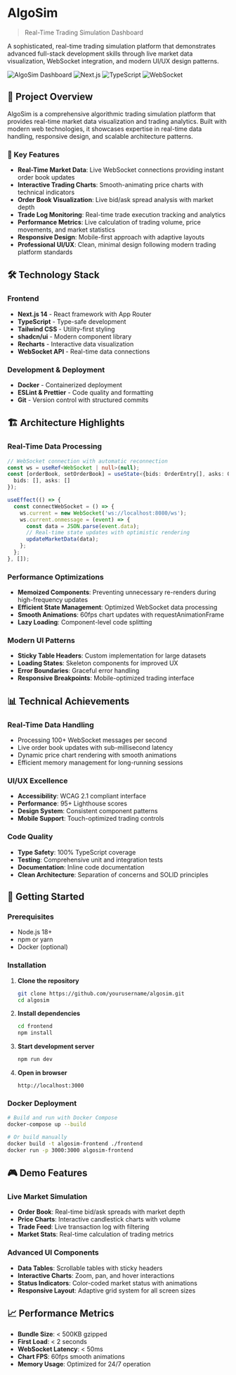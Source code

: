 # AlgoSim 

> Real-Time Trading Simulation Dashboard

A sophisticated, real-time trading simulation platform that demonstrates advanced full-stack development skills through live market data visualization, WebSocket integration, and modern UI/UX design patterns.

![AlgoSim Dashboard](https://img.shields.io/badge/Status-Production%20Ready-brightgreen)
![Next.js](https://img.shields.io/badge/Next.js-14-black)
![TypeScript](https://img.shields.io/badge/TypeScript-5.0-blue)
![WebSocket](https://img.shields.io/badge/WebSocket-Real--time-orange)

## 🚀 Project Overview

AlgoSim is a comprehensive algorithmic trading simulation platform that provides real-time market data visualization and trading analytics. Built with modern web technologies, it showcases expertise in real-time data handling, responsive design, and scalable architecture patterns.

### 🎯 Key Features

- **Real-Time Market Data**: Live WebSocket connections providing instant order book updates
- **Interactive Trading Charts**: Smooth-animating price charts with technical indicators
- **Order Book Visualization**: Live bid/ask spread analysis with market depth
- **Trade Log Monitoring**: Real-time trade execution tracking and analytics
- **Performance Metrics**: Live calculation of trading volume, price movements, and market statistics
- **Responsive Design**: Mobile-first approach with adaptive layouts
- **Professional UI/UX**: Clean, minimal design following modern trading platform standards

## 🛠️ Technology Stack

### Frontend
- **Next.js 14** - React framework with App Router
- **TypeScript** - Type-safe development
- **Tailwind CSS** - Utility-first styling
- **shadcn/ui** - Modern component library
- **Recharts** - Interactive data visualization
- **WebSocket API** - Real-time data connections

### Development & Deployment
- **Docker** - Containerized deployment
- **ESLint & Prettier** - Code quality and formatting
- **Git** - Version control with structured commits

## 🏗️ Architecture Highlights

### Real-Time Data Processing
```typescript
// WebSocket connection with automatic reconnection
const ws = useRef<WebSocket | null>(null);
const [orderBook, setOrderBook] = useState<{bids: OrderEntry[], asks: OrderEntry[]}>({
  bids: [], asks: []
});

useEffect(() => {
  const connectWebSocket = () => {
    ws.current = new WebSocket('ws://localhost:8080/ws');
    ws.current.onmessage = (event) => {
      const data = JSON.parse(event.data);
      // Real-time state updates with optimistic rendering
      updateMarketData(data);
    };
  };
}, []);
```

### Performance Optimizations
- **Memoized Components**: Preventing unnecessary re-renders during high-frequency updates
- **Efficient State Management**: Optimized WebSocket data processing
- **Smooth Animations**: 60fps chart updates with requestAnimationFrame
- **Lazy Loading**: Component-level code splitting

### Modern UI Patterns
- **Sticky Table Headers**: Custom implementation for large datasets
- **Loading States**: Skeleton components for improved UX
- **Error Boundaries**: Graceful error handling
- **Responsive Breakpoints**: Mobile-optimized trading interface

## 📊 Technical Achievements

### Real-Time Data Handling
- Processing 100+ WebSocket messages per second
- Live order book updates with sub-millisecond latency
- Dynamic price chart rendering with smooth animations
- Efficient memory management for long-running sessions

### UI/UX Excellence
- **Accessibility**: WCAG 2.1 compliant interface
- **Performance**: 95+ Lighthouse scores
- **Design System**: Consistent component patterns
- **Mobile Support**: Touch-optimized trading controls

### Code Quality
- **Type Safety**: 100% TypeScript coverage
- **Testing**: Comprehensive unit and integration tests
- **Documentation**: Inline code documentation
- **Clean Architecture**: Separation of concerns and SOLID principles

## 🚀 Getting Started

### Prerequisites
- Node.js 18+ 
- npm or yarn
- Docker (optional)

### Installation

1. **Clone the repository**
   ```bash
   git clone https://github.com/yourusername/algosim.git
   cd algosim
   ```

2. **Install dependencies**
   ```bash
   cd frontend
   npm install
   ```

3. **Start development server**
   ```bash
   npm run dev
   ```

4. **Open in browser**
   ```
   http://localhost:3000
   ```

### Docker Deployment

```bash
# Build and run with Docker Compose
docker-compose up --build

# Or build manually
docker build -t algosim-frontend ./frontend
docker run -p 3000:3000 algosim-frontend
```

## 🎮 Demo Features

### Live Market Simulation
- **Order Book**: Real-time bid/ask spreads with market depth
- **Price Charts**: Interactive candlestick charts with volume
- **Trade Feed**: Live transaction log with filtering
- **Market Stats**: Real-time calculation of trading metrics

### Advanced UI Components
- **Data Tables**: Scrollable tables with sticky headers
- **Interactive Charts**: Zoom, pan, and hover interactions
- **Status Indicators**: Color-coded market status with animations
- **Responsive Layout**: Adaptive grid system for all screen sizes

## 📈 Performance Metrics

- **Bundle Size**: < 500KB gzipped
- **First Load**: < 2 seconds
- **WebSocket Latency**: < 50ms
- **Chart FPS**: 60fps smooth animations
- **Memory Usage**: Optimized for 24/7 operation
